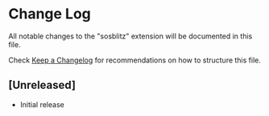 # Change Log
All notable changes to the "sosblitz" extension will be documented in this file.

Check [Keep a Changelog](http://keepachangelog.com/) for recommendations on how to structure this file.

## [Unreleased]
- Initial release